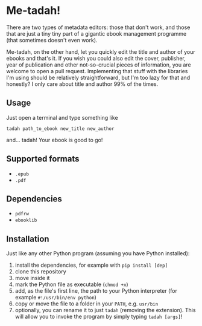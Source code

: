 # Me-tadah!

There are two types of metadata editors: those that don't work, and those that are just a tiny tiny part of a gigantic ebook management programme (that sometimes doesn't even work).

Me-tadah, on the other hand, let you quickly edit the title and author of your ebooks and that's it.
If you wish you could also edit the cover, publisher, year of publication and other not-so-crucial pieces of information, you are welcome to open a pull request. Implementing that stuff with the libraries I'm using should be relatively straightforward, but I'm too lazy for that and honestly? I only care about title and author 99% of the times.

## Usage
Just open a terminal and type something like

```
tadah path_to_ebook new_title new_author
```

and... tadah! Your ebook is good to go!

## Supported formats
- `.epub`
- `.pdf`

## Dependencies

- `pdfrw`
- `ebooklib`

## Installation
Just like any other Python program (assuming you have Python installed):

1. install the dependencies, for example with `pip install [dep]`
2. clone this repository
3. move inside it
4. mark the Python file as executable (`chmod +x`)
5. add, as the file's first line, the path to your Python interpreter (for example `#!/usr/bin/env python`)
6. copy or move the file to a folder in your `PATH`, e.g. `usr/bin`
7. optionally, you can rename it to just `tadah` (removing the extension). This will allow you to invoke the program by simply typing `tadah [args]`!
